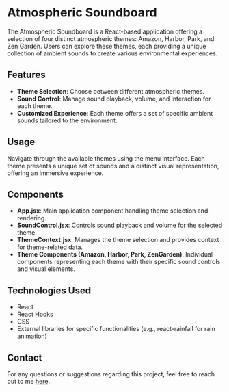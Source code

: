 # Atmospheric Soundboard

The Atmospheric Soundboard is a React-based application offering a selection of four distinct atmospheric themes: Amazon, Harbor, Park, and Zen Garden. Users can explore these themes, each providing a unique collection of ambient sounds to create various environmental experiences.

## Features

- **Theme Selection**: Choose between different atmospheric themes.
- **Sound Control**: Manage sound playback, volume, and interaction for each theme.
- **Customized Experience**: Each theme offers a set of specific ambient sounds tailored to the environment.

## Usage

Navigate through the available themes using the menu interface. Each theme presents a unique set of sounds and a distinct visual representation, offering an immersive experience.

## Components

- **App.jsx**: Main application component handling theme selection and rendering.
- **SoundControl.jsx**: Controls sound playback and volume for the selected theme.
- **ThemeContext.jsx**: Manages the theme selection and provides context for theme-related data.
- **Theme Components (Amazon, Harbor, Park, ZenGarden)**: Individual components representing each theme with their specific sound controls and visual elements.

## Technologies Used

- React
- React Hooks
- CSS
- External libraries for specific functionalities (e.g., react-rainfall for rain animation)

## Contact

For any questions or suggestions regarding this project, feel free to reach out to me [here](mailto:philip@jerkner.se).
